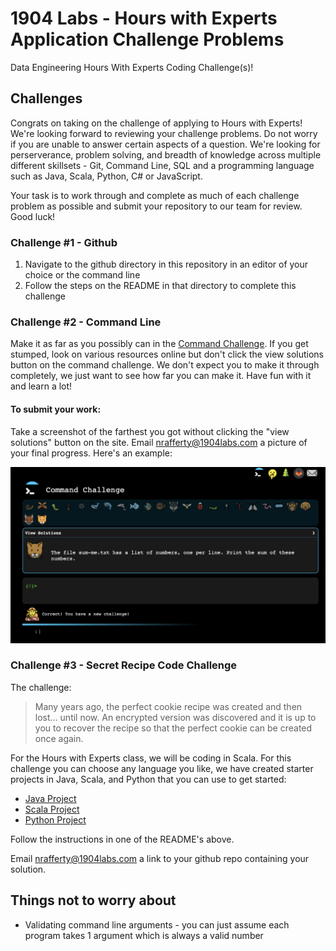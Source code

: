 # 1904 Labs - Hours with Experts Application Challenge Problems
Data Engineering Hours With Experts Coding Challenge(s)!

## Challenges
Congrats on taking on the challenge of applying to Hours with Experts! We're looking forward to 
reviewing your challenge problems. Do not worry if you are unable to answer certain aspects of a question. 
We're looking for perserverance, problem solving, and breadth of knowledge across multiple different skillsets - Git, Command Line, SQL and a programming language such as Java, Scala, Python, C# or JavaScript. 

Your task is to work through and complete as much of each challenge problem as possible and submit your repository to our team for review. Good luck!

### Challenge #1 - Github
1. Navigate to the github directory in this repository in an editor of your choice or the command line
2. Follow the steps on the README in that directory to complete this challenge

### Challenge #2 - Command Line
Make it as far as you possibly can in the [Command Challenge](https://cmdchallenge.com/). If you get stumped, look on various resources online but don't click the view solutions button on the command challenge. We don't expect you to make it through completely, we just want to see
how far you can make it. Have fun with it and learn a lot! 

#### To submit your work: 
Take a screenshot of the farthest you got without clicking the "view solutions" button on the site. Email nrafferty@1904labs.com a picture of your final progress. Here's an example: 

![Image of Command Line Challenge](./images/example_commandChallenge.png)

### Challenge #3 - Secret Recipe Code Challenge

The challenge:

> Many years ago, the perfect cookie recipe was created and then lost... until now. An encrypted version was discovered
> and it is up to you to recover the recipe so that the perfect cookie can be created once again.

For the Hours with Experts class, we will be coding in Scala. For this challenge you can choose any language you like, we have created starter projects in Java, Scala, and Python that you can use to get started:

- [Java Project](java/README.md)
- [Scala Project](scala/README.md)
- [Python Project](python/README.md)

Follow the instructions in one of the README's above. 

Email nrafferty@1904labs.com a link to your github repo containing your solution.

## Things not to worry about
 * Validating command line arguments - you can just assume each program takes 1 argument which is always a valid number


